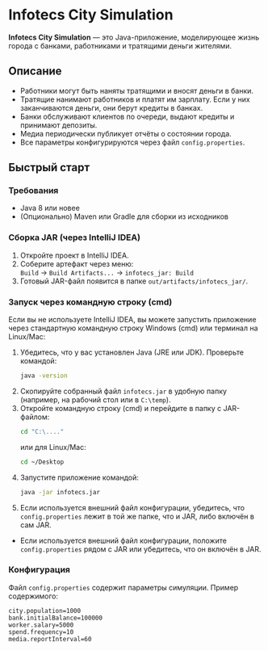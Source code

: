 # Infotecs City Simulation

**Infotecs City Simulation** — это Java-приложение, моделирующее жизнь города с банками, работниками и тратящими деньги жителями.

## Описание

- Работники могут быть наняты тратящими и вносят деньги в банки.
- Тратящие нанимают работников и платят им зарплату. Если у них заканчиваются деньги, они берут кредиты в банках.
- Банки обслуживают клиентов по очереди, выдают кредиты и принимают депозиты.
- Медиа периодически публикует отчёты о состоянии города.
- Все параметры конфигурируются через файл `config.properties`.

## Быстрый старт

### Требования

- Java 8 или новее
- (Опционально) Maven или Gradle для сборки из исходников

### Сборка JAR (через IntelliJ IDEA)

1. Откройте проект в IntelliJ IDEA.
2. Соберите артефакт через меню:  
   `Build` → `Build Artifacts...` → `infotecs_jar: Build`
3. Готовый JAR-файл появится в папке `out/artifacts/infotecs_jar/`.

### Запуск через командную строку (cmd)

Если вы не используете IntelliJ IDEA, вы можете запустить приложение через стандартную командную строку Windows (cmd) или терминал на Linux/Mac:

1. Убедитесь, что у вас установлен Java (JRE или JDK). Проверьте командой:
   ```sh
   java -version
   ```
2. Скопируйте собранный файл `infotecs.jar` в удобную папку (например, на рабочий стол или в `C:\temp`).
3. Откройте командную строку (cmd) и перейдите в папку с JAR-файлом:
   ```sh
   cd "C:\...."
   ```
   или для Linux/Mac:
   ```sh
   cd ~/Desktop
   ```
4. Запустите приложение командой:
   ```sh
   java -jar infotecs.jar
   ```
5. Если используется внешний файл конфигурации, убедитесь, что `config.properties` лежит в той же папке, что и JAR, либо включён в сам JAR.


- Если используется внешний файл конфигурации, положите `config.properties` рядом с JAR или убедитесь, что он включён в JAR.

### Конфигурация

Файл `config.properties` содержит параметры симуляции. Пример содержимого:
```properties
city.population=1000
bank.initialBalance=100000
worker.salary=5000
spend.frequency=10
media.reportInterval=60
```
